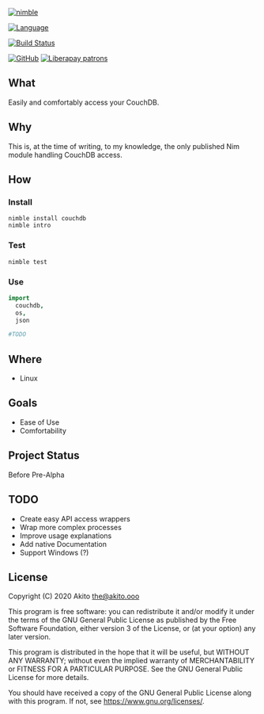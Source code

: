 [![nimble](https://raw.githubusercontent.com/yglukhov/nimble-tag/master/nimble.png)](https://nimble.directory/pkg/couchdb)

[![Language](https://img.shields.io/badge/language-Nim-orange.svg?style=plastic)](https://nim-lang.org/)

[![Build Status](https://drone.akito.ooo/api/badges/Akito/nim-couchdb/status.svg)](https://drone.akito.ooo/Akito/nim-couchdb)

[![GitHub](https://img.shields.io/badge/license-GPL--3.0-informational?style=plastic)](https://www.gnu.org/licenses/gpl-3.0.txt)
[![Liberapay patrons](https://img.shields.io/liberapay/patrons/Akito?style=plastic)](https://liberapay.com/Akito/)

## What
Easily and comfortably access your CouchDB.

## Why
This is, at the time of writing, to my knowledge, the only published Nim module handling CouchDB access.

## How
### Install
```
nimble install couchdb
nimble intro
```

### Test
```
nimble test
```

### Use
```nim
import
  couchdb,
  os,
  json

#TODO
```

## Where
* Linux

## Goals
* Ease of Use
* Comfortability

## Project Status
Before Pre-Alpha

## TODO
* Create easy API access wrappers
* Wrap more complex processes
* Improve usage explanations
* Add native Documentation
* Support Windows (?)

## License
Copyright (C) 2020  Akito <the@akito.ooo>

This program is free software: you can redistribute it and/or modify
it under the terms of the GNU General Public License as published by
the Free Software Foundation, either version 3 of the License, or
(at your option) any later version.

This program is distributed in the hope that it will be useful,
but WITHOUT ANY WARRANTY; without even the implied warranty of
MERCHANTABILITY or FITNESS FOR A PARTICULAR PURPOSE.  See the
GNU General Public License for more details.

You should have received a copy of the GNU General Public License
along with this program.  If not, see <https://www.gnu.org/licenses/>.
